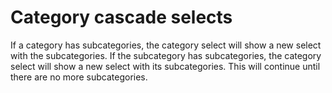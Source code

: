 # Category cascade selects

If a category has subcategories, the category select will show a new select with the subcategories.
If the subcategory has subcategories, the category select will show a new select with its subcategories.
This will continue until there are no more subcategories.
